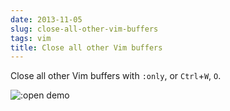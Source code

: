 ```yaml
---
date: 2013-11-05
slug: close-all-other-vim-buffers
tags: vim
title: Close all other Vim buffers
---
```


Close all other Vim buffers with `:only`, or `Ctrl`+`W`, `O`.

![:open demo](http://f.cl.ly/items/2J3j0G0c2P2s3Z2x2B1N/vim-open.gif)

